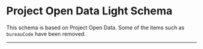 # Project Open Data Light Schema

This schema is based on Project Open Data. Some of the items such as ``bureauCode`` have been removed.

---
